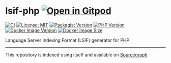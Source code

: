 # lsif-php [![Open in Gitpod](https://gitpod.io/button/open-in-gitpod.svg)](https://gitpod.io/#https://github.com/davidrjenni/lsif-php)

[![CI](https://github.com/davidrjenni/lsif-php/actions/workflows/test.yml/badge.svg)](https://github.com/davidrjenni/lsif-php/actions/workflows/test.yml)
[![License: MIT](https://img.shields.io/github/license/davidrjenni/lsif-php)](https://github.com/davidrjenni/lsif-php/blob/main/LICENSE)
[![Packagist Version](https://img.shields.io/packagist/v/davidrjenni/lsif-php)](https://packagist.org/packages/davidrjenni/lsif-php)
[![PHP Version](https://img.shields.io/packagist/php-v/davidrjenni/lsif-php)](https://packagist.org/packages/davidrjenni/lsif-php)
[![Docker Image Version](https://img.shields.io/docker/v/davidrjenni/lsif-php?label=docker)](https://hub.docker.com/r/davidrjenni/lsif-php)
[![Docker Image Size](https://img.shields.io/docker/image-size/davidrjenni/lsif-php)](https://hub.docker.com/r/davidrjenni/lsif-php)

Language Server Indexing Format (LSIF) generator for PHP

---

This repository is indexed using itself and available on [Sourcegraph](https://sourcegraph.com/github.com/davidrjenni/lsif-php).
